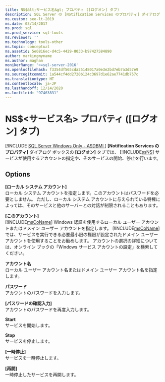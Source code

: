 ```yaml
---
title: NS$&lt;サービス名&gt; プロパティ ([ログオン] タブ)
description: SQL Server の [Notification Services のプロパティ] ダイアログ ボックスの [ログオン] タブについて説明します。 アカウントを指定して、サービスを開始または停止する方法を確認します。
ms.custom: seo-lt-2019
ms.date: 03/14/2017
ms.prod: sql
ms.prod_service: sql-tools
ms.reviewer: ''
ms.technology: tools-other
ms.topic: conceptual
ms.assetid: 5e6816ec-d4c5-4429-8033-b97427584890
author: markingmyname
ms.author: maghan
monikerRange: '>=sql-server-2016'
ms.openlocfilehash: f3354df565cda25148017a0e3e2bd7eb7a3d57e9
ms.sourcegitcommit: 1a544cf4dd2720b124c3697d1e62ae7741db757c
ms.translationtype: HT
ms.contentlocale: ja-JP
ms.lasthandoff: 12/14/2020
ms.locfileid: "97463831"
---
```

# <a name="nsltservice-namegt-properties-log-on-tab"></a>NS$&lt;サービス名&gt; プロパティ ([ログオン] タブ)
[!INCLUDE [SQL Server Windows Only - ASDBMI ](../../includes/applies-to-version/sql-windows-only-asdbmi.md)]
  **[Notification Services のプロパティ]** ダイアログ ボックスの **[ログオン]** タブでは、 [!INCLUDE[ssNS](../../includes/ssns-md.md)] サービスが使用するアカウントの指定や、そのサービスの開始、停止を行います。  
  
## <a name="options"></a>Options  
 **[ローカル システム アカウント]**  
 ローカル システム アカウントを指定します。このアカウントはパスワードを必要としません。 ただし、ローカル システム アカウントに与えられている特権によっては、そのサービスと他のサーバーとの対話が制限されることもあります。  
  
 **[このアカウント]**  
 [!INCLUDE[msCoName](../../includes/msconame-md.md)] Windows 認証を使用するローカル ユーザー アカウントまたはドメイン ユーザー アカウントを指定します。 [!INCLUDE[msCoName](../../includes/msconame-md.md)] では、サービスを実行できる必要最小限の権限が設定されたドメイン ユーザー アカウントを使用することをお勧めします。 アカウントの選択の詳細については、オンライン ブックの「Windows サービス アカウントの設定」を検索してください。  
  
 **アカウント名**  
 ローカル ユーザー アカウント名またはドメイン ユーザー アカウント名を指定します。  
  
 **パスワード**  
 アカウントのパスワードを入力します。  
  
 **[パスワードの確認入力]**  
 アカウントのパスワードを再度入力します。  
  
 **Start**  
 サービスを開始します。  
  
 **Stop**  
 サービスを停止します。  
  
 **[一時停止]**  
 サービスを一時停止します。  
  
 **[再開]**  
 一時停止したサービスを再開します。  
  
  

